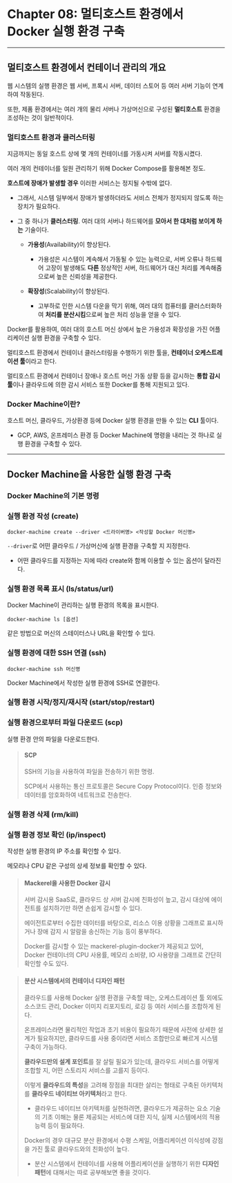 # Chapter 08: 멀티호스트 환경에서 Docker 실행 환경 구축

---

## 멀티호스트 환경에서 컨테이너 관리의 개요

웹 시스템의 실행 환경은 웹 서버, 프록시 서버, 데이터 스토어 등 여러 서버 기능이 연계하여 작동된다.

또한, 제품 환경에서는 여러 개의 물리 서버나 가상머신으로 구성된 **멀티호스트** 환경을 조성하는 것이 일반적이다.

### 멀티호스트 환경과 클러스터링

지금까지는 동일 호스트 상에 몇 개의 컨테이너를 가동시켜 서버를 작동시켰다.

여러 개의 컨테이너를 일원 관리하기 위해 Docker Compose를 활용해본 정도.

**호스트에 장애가 발생할 경우** 이러한 서비스는 정지될 수밖에 없다.

- 그래서, 시스템 일부에서 장애가 발생하더라도 서비스 전체가 정지되지 않도록 하는 장치가 필요하다.

- 그 중 하나가 **클러스터링**. 여러 대의 서버나 하드웨어를 **모아서 한 대처럼 보이게 하는** 기술이다.
  
  - **가용성**(Availability)이 향상된다. 
    
    - 가용성은 시스템이 계속해서 가동될 수 있는 능력으로, 서버 오류나 하드웨어 고장이 발생해도 **다른** 정상적인 서버, 하드웨어가 대신 처리를 계속해줌으로써 높은 신뢰성을 제공한다.
  
  - **확장성**(Scalability)이 향상된다. 
    
    - 고부하로 인한 시스템 다운을 막기 위해, 여러 대의 컴퓨터를 클러스터화하여 **처리를 분산시킴**으로써 높은 처리 성능을 얻을 수 있다.

Docker를 활용하여, 여러 대의 호스트 머신 상에서 높은 가용성과 확장성을 가진 어플리케이션 실행 환경을 구축할 수 있다.

멀티호스트 환경에서 컨테이너 클러스터링을 수행하기 위한 툴을, **컨테이너 오케스트레이션 툴**이라고 한다.

멀티호스트 환경에서 컨테이너 장애나 호스트 머신 가동 상황 등을 감시하는 **통합 감시 툴**이나 클라우드에 의한 감시 서비스 또한 Docker를 통해 지원되고 있다.

### Docker Machine이란?

호스트 머신, 클라우드, 가상환경 등에 Docker 실행 환경을 만들 수 있는 **CLI** 툴이다.

- GCP, AWS, 온프레미스 환경 등 Docker Machine에 명령을 내리는 것 하나로 실행 환경을 구축할 수 있다.

---

## Docker Machine을 사용한 실행 환경 구축

### Docker Machine의 기본 명령

### 실행 환경 작성 (create)

`docker-machine create --driver <드라이버명> <작성할 Docker 머신명>`

`--driver`로 어떤 클라우드 / 가상머신에 실행 환경을 구축할 지 지정한다.

- 어떤 클라우드를 지정하는 지에 따라 create와 함께 이용할 수 있는 옵션이 달라진다.

### 실행 환경 목록 표시 (ls/status/url)

Docker Machine이 관리하는 실행 환경의 목록을 표시한다.

`docker-machine ls [옵션]`

같은 방법으로 머신의 스테이터스나 URL을 확인할 수 있다.

### 실행 환경에 대한 SSH 연결 (ssh)

`docker-machine ssh 머신명`

Docker Machine에서 작성한 실행 환경에 SSH로 연결한다.

### 실행 환경 시작/정지/재시작 (start/stop/restart)

### 실행 환경으로부터 파일 다운로드 (scp)

실행 환경 안의 파일을 다운로드한다.

> #### SCP
> 
> SSH의 기능을 사용하여 파일을 전송하기 위한 명령.
> 
> SCP에서 사용하는 통신 프로토콜은 Secure Copy Protocol이다. 인증 정보와 데이터를 암호화하여 네트워크로 전송한다.

### 실행 환경 삭제 (rm/kill)

### 실행 환경 정보 확인 (ip/inspect)

작성한 실행 환경의 IP 주소를 확인할 수 있다.

메모리나 CPU 같은 구성의 상세 정보를 확인할 수 있다.

> #### Mackerel을 사용한 Docker 감시
> 
> 서버 감시용 SaaS로, 클라우드 상 서버 감시에 친화성이 높고, 감시 대상에 에이전트를 설치하기만 하면 손쉽게 감시할 수 있다.
> 
> 에이전트로부터 수집한 데이터를 바탕으로, 리소스 이용 상황을 그래프로 표시하거나 장애 감지 시 알람을 송신하는 기능 등이 풍부하다.
> 
> Docker를 감시할 수 있는 mackerel-plugin-docker가 제공되고 있어, Docker 컨테이너의 CPU 사용률, 메모리 소비량, IO 사용량을 그래프로 간단히 확인할 수도 있다.

> #### 분산 시스템에서의 컨테이너 디자인 패턴
> 
> 클라우드를 사용해 Docker 실행 환경을 구축할 때는, 오케스트레이션 툴 외에도 소스코드 관리, Docker 이미지 리포지토리, 로깅 등 여러 서비스를 조합하게 된다.
> 
> 온프레미스라면 물리적인 작업과 초기 비용이 필요하기 때문에 사전에 상세한 설계가 필요하지만, 클라우드를 사용 중이라면 서비스 조합만으로 빠르게 시스템 구축이 가능하다.
> 
> **클라우드만의 설계 포인트**를 잘 살릴 필요가 있는데, 클라우드 서비스를 어떻게 조합할 지, 어떤 스토리지 서비스를 고를지 등이다.
> 
> 이렇게 **클라우드의 특성**을 고려해 장점을 최대한 살리는 형태로 구축된 아키텍처를 **클라우드 네이티브 아키텍처**라고 한다.
> 
> - 클라우드 네이티브 아키텍처를 실현하려면, 클라우드가 제공하는 요소 기술의 기초 이해는 물론 제공되는 서비스에 대한 지식, 실제 시스템에서의 적용 능력 등이 필요하다.
> 
> Docker의 경우 대규모 분산 환경에서 수평 스케일, 어플리케이션 이식성에 강점을 가진 툴로 클라우드와의 친화성이 높다.
> 
> - 분산 시스템에서 컨테이너를 사용해 어플리케이션을 실행하기 위한 **디자인 패턴**에 대해서는 따로 공부해보면 좋을 것이다.


